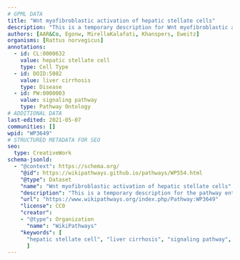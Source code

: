 ```yaml
---
# GPML DATA
title: "Wnt myofibroblastic activation of hepatic stellate cells"
description: "This is a temporary description for Wnt myofibroblastic activation of hepatic stellate cells"
authors: [AAR&Co, Egonw, MirellaKalafati, Khanspers, Eweitz]
organisms: [Rattus norvegicus]
annotations:
  - id: CL:0000632
    value: hepatic stellate cell
    type: Cell Type
  - id: DOID:5082
    value: liver cirrhosis
    type: Disease
  - id: PW:0000003
    value: signaling pathway
    type: Pathway Ontology
# ADDITIONAL DATA
last-edited: 2021-05-07
communities: []
wpid: "WP3649"
# STRUCTURED METADATA FOR SEO
seo:
  type: CreativeWork
schema-jsonld:
  - "@context": https://schema.org/
    "@id": https://wikipathways.github.io/pathways/WP554.html
    "@type": Dataset
    "name": "Wnt myofibroblastic activation of hepatic stellate cells"
    "description": "This is a temporary description for the pathway entitled: Wnt myofibroblastic activation of hepatic stellate cells"
    "url": "https://www.wikipathways.org/index.php/Pathway:WP3649"
    "license": CC0
    "creator":
    - "@type": Organization
      "name": "WikiPathways"
    "keywords": [
      "hepatic stellate cell", "liver cirrhosis", "signaling pathway",
      ]
---
```

